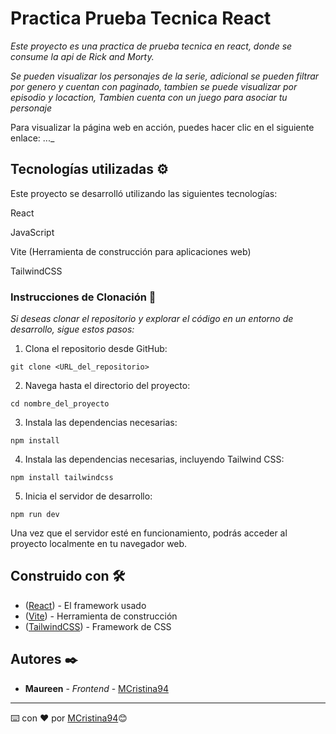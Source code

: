 # Practica Prueba Tecnica React

_Este proyecto es una practica de prueba tecnica en react, donde se consume la api de Rick and Morty._

_Se pueden visualizar los personajes de la serie, adicional se pueden filtrar por genero y cuentan con paginado, tambien se puede visualizar por episodio y locaction, Tambien cuenta con un juego para asociar tu personaje_

Para visualizar la página web en acción, puedes hacer clic en el siguiente enlace: ..._


## Tecnologías utilizadas ⚙️

Este proyecto se desarrolló utilizando las siguientes tecnologías:

React

JavaScript

Vite (Herramienta de construcción para aplicaciones web)

TailwindCSS



### Instrucciones de Clonación 🔧

_Si deseas clonar el repositorio y explorar el código en un entorno de desarrollo, sigue estos pasos:_


1. Clona el repositorio desde GitHub:
```
git clone <URL_del_repositorio>
```
2. Navega hasta el directorio del proyecto:
```
cd nombre_del_proyecto
```
3. Instala las dependencias necesarias:
```
npm install
```
4. Instala las dependencias necesarias, incluyendo Tailwind CSS:
```
npm install tailwindcss
```
5. Inicia el servidor de desarrollo:
```
npm run dev
```
Una vez que el servidor esté en funcionamiento, podrás acceder al proyecto localmente en tu navegador web.



## Construido con 🛠️


* ([React](https://es.react.dev/learn/installation)) - El framework usado
* ([Vite](https://es.vitejs.dev/guide/)) - Herramienta de construcción
* ([TailwindCSS](https://tailwindcss.com/docs/installation)) - Framework de CSS 


## Autores ✒️


* **Maureen** - *Frontend* - [MCristina94](https://github.com/MCristina94)

---
⌨️ con ❤️ por [MCristina94](https://github.com/MCristina94)😊
